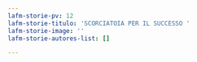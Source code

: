 ```yaml
---
lafm-storie-pv: 12
lafm-storie-titulo: 'SCORCIATOIA PER IL SUCCESSO '
lafm-storie-image: ''
lafm-storie-autores-list: []

---
```

